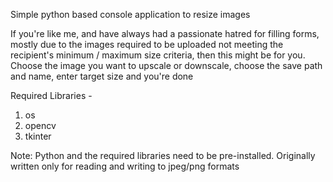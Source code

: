 Simple python based console application to resize images

If you're like me, and have always had a passionate hatred for filling forms, mostly due to the images required to be uploaded not meeting the recipient's minimum / maximum size criteria, 
then this might be for you. Choose the image you want to upscale or downscale, choose the save path and name, enter target size and you're done

Required Libraries -
  1. os
  2. opencv
  3. tkinter

Note: Python and the required libraries need to be pre-installed. Originally written only for reading and writing to jpeg/png formats

